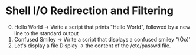 # Shell I/O Redirection and Filtering
0. Hello World -> Write a script that prints "Hello World", followed by a new line to the standard output
1. Confused Smiley -> Write a script that displays a confused smiley "(Ôo)'
2. Let's display a file Display -> the content of the /etc/passwd file.
